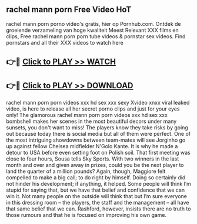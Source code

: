 ## rachel mann porn Free Video HoT 

rachel mann porn porno video's gratis, hier op Pornhub.com. Ontdek de groeiende verzameling van hoge kwaliteit Meest Relevant XXX films en clips,
Free rachel mann porn porn tube videos & pornstar sex videos. Find pornstars and all their XXX videos to watch here


## 👉🔴 [Click to PLAY >> WATCH](http://us.freeplayer.one?title=rachel_mann_porn&ref=16D)

## 👉🔴 [Click to PLAY >> DOWNLOAD](http://us.freeplayer.one?title=rachel_mann_porn&ref=16D)


rachel mann porn porn videos xxx hd sex xxx sexy Xvideo xnxx viral leaked video, is here to release all her secret porno clips and just for your eyes only! The glamorous rachel mann porn porn videos xxx hd sex xxx bombshell makes her scenes in the most beautiful decors under many sunsets, you don't want to miss! The players know they take risks by going out because today there is social media but all of them were perfect. One of the most intriguing showdowns between team-mates will see Jorginho go up against fellow Chelsea midfielder N'Golo Kante. It is why he made a detour to USA before even setting foot on Polish soil. That first meeting was close to four hours, Sousa tells Sky Sports. With two winners in the last month and over and given away in prizes, could you be the next player to land the quarter of a million pounds? Again, though, Maggiore felt compelled to make a big call; to do right by himself. Doing so certainly did not hinder his development; if anything, it helped. Some people will think I’m stupid for saying that, but we have that belief and confidence that we can win it. Not many people on the outside will think that but I’m sure everyone in this dressing room – the players, the staff and the management – all have that same belief that we can. Rashford, however, insists there are no truth to those rumours and that he is focused on improving his own game.